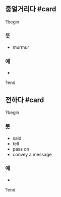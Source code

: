 ## 중얼거리다 #card
?begin
### 뜻
- murmur
### 예
-
?end
<!--SR:!2025-03-31,1,130-->

## 전하다 #card
?begin
### 뜻
- said
- tell
- pass on
- convey a message
### 예
-
?end
<!--SR:!2025-04-02,18,210-->
